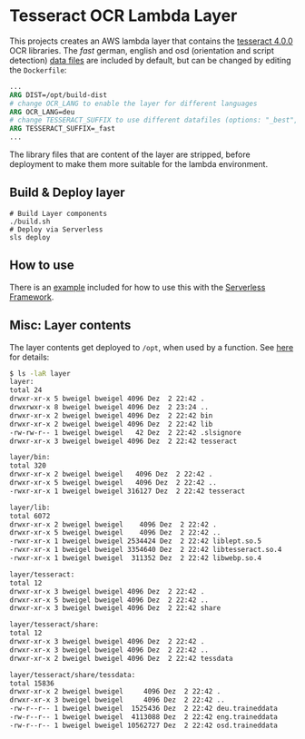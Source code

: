 Tesseract OCR Lambda Layer
===

This projects creates an AWS lambda layer that contains the [tesseract 4.0.0](https://github.com/tesseract-ocr/tesseract) OCR libraries.
The _fast_ german, english and osd (orientation and script detection) [data files](https://github.com/tesseract-ocr/tesseract/wiki/Data-Files) are included by default, but can be changed by editing the `Dockerfile`:

```Dockerfile
...
ARG DIST=/opt/build-dist
# change OCR_LANG to enable the layer for different languages
ARG OCR_LANG=deu
# change TESSERACT_SUFFIX to use different datafiles (options: "_best", "_fast" and "")
ARG TESSERACT_SUFFIX=_fast
...
```

The library files that are content of the layer are stripped, before deployment to make them more suitable for the lambda environment.

## Build &  Deploy layer

```shell
# Build Layer components
./build.sh
# Deploy via Serverless
sls deploy
```

## How to use

There is an [example](./example) included for how to use this with the [Serverless Framework](https://serverless.com/).

## Misc: Layer contents

The layer contents get deployed to `/opt`, when used by a function. See [here](https://docs.aws.amazon.com/lambda/latest/dg/configuration-layers.html) for details:


```bash
$ ls -laR layer
layer:
total 24
drwxr-xr-x 5 bweigel bweigel 4096 Dez  2 22:42 .
drwxrwxr-x 8 bweigel bweigel 4096 Dez  2 23:24 ..
drwxr-xr-x 2 bweigel bweigel 4096 Dez  2 22:42 bin
drwxr-xr-x 2 bweigel bweigel 4096 Dez  2 22:42 lib
-rw-rw-r-- 1 bweigel bweigel   42 Dez  2 22:42 .slsignore
drwxr-xr-x 3 bweigel bweigel 4096 Dez  2 22:42 tesseract

layer/bin:
total 320
drwxr-xr-x 2 bweigel bweigel   4096 Dez  2 22:42 .
drwxr-xr-x 5 bweigel bweigel   4096 Dez  2 22:42 ..
-rwxr-xr-x 1 bweigel bweigel 316127 Dez  2 22:42 tesseract

layer/lib:
total 6072
drwxr-xr-x 2 bweigel bweigel    4096 Dez  2 22:42 .
drwxr-xr-x 5 bweigel bweigel    4096 Dez  2 22:42 ..
-rwxr-xr-x 1 bweigel bweigel 2534424 Dez  2 22:42 liblept.so.5
-rwxr-xr-x 1 bweigel bweigel 3354640 Dez  2 22:42 libtesseract.so.4
-rwxr-xr-x 1 bweigel bweigel  311352 Dez  2 22:42 libwebp.so.4

layer/tesseract:
total 12
drwxr-xr-x 3 bweigel bweigel 4096 Dez  2 22:42 .
drwxr-xr-x 5 bweigel bweigel 4096 Dez  2 22:42 ..
drwxr-xr-x 3 bweigel bweigel 4096 Dez  2 22:42 share

layer/tesseract/share:
total 12
drwxr-xr-x 3 bweigel bweigel 4096 Dez  2 22:42 .
drwxr-xr-x 3 bweigel bweigel 4096 Dez  2 22:42 ..
drwxr-xr-x 2 bweigel bweigel 4096 Dez  2 22:42 tessdata

layer/tesseract/share/tessdata:
total 15836
drwxr-xr-x 2 bweigel bweigel     4096 Dez  2 22:42 .
drwxr-xr-x 3 bweigel bweigel     4096 Dez  2 22:42 ..
-rw-r--r-- 1 bweigel bweigel  1525436 Dez  2 22:42 deu.traineddata
-rw-r--r-- 1 bweigel bweigel  4113088 Dez  2 22:42 eng.traineddata
-rw-r--r-- 1 bweigel bweigel 10562727 Dez  2 22:42 osd.traineddata
```
